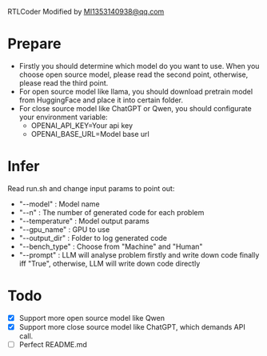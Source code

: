 RTLCoder Modified by MI1353140938@qq.com

# Prepare
- Firstly you should determine which model do you want to use. When you choose open source model, please read the second point, otherwise, please read the third point.
- For open source model like llama, you should download pretrain model from HuggingFace and place it into certain folder.
- For close source model like ChatGPT or Qwen, you should configurate your environment variable:
    - OPENAI_API_KEY=Your api key
    - OPENAI_BASE_URL=Model base url

# Infer
Read run.sh and change input params to point out:
- "--model" : Model name
- "--n" : The number of generated code for each problem
- "--temperature" : Model output params
- "--gpu_name" : GPU to use
- "--output_dir" : Folder to log generated code
- "--bench_type" : Choose from "Machine" and "Human"
- "--prompt" : LLM will analyse problem firstly and write down code finally iff "True", otherwise, LLM will write down code directly

# Todo

- [x] Support more open source model like Qwen
- [x] Support more close source model like ChatGPT, which demands API call.
- [ ] Perfect README.md
